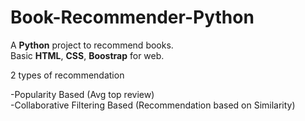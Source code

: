 # Book-Recommender-Python
A **Python** project to recommend books.\
Basic **HTML**, **CSS**, **Boostrap** for web.

2 types of recommendation

-Popularity Based (Avg top review)\
-Collaborative Filtering Based (Recommendation based on Similarity)

